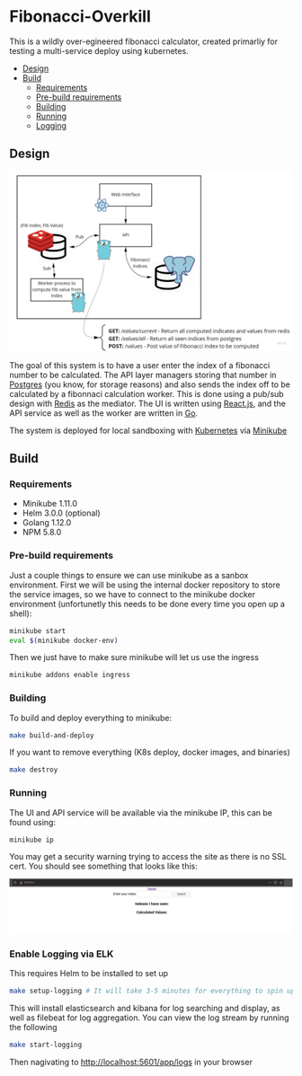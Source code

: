# Fibonacci-Overkill

This is a wildly over-egineered fibonacci calculator, created primarliy for testing a multi-service deploy using kubernetes. 

- [Design](#design)
- [Build](#build)
  * [Requirements](#requirements)
  * [Pre-build requirements](#pre-build-requirements)
  * [Building](#building)
  * [Running](#running)
  * [Logging](#enable-logging-via-elk)

## Design
![Design Diagram](assets/diag.jpg?raw=true "Diagram")

The goal of this system is to have a user enter the index of a fibonacci number to be calculated. The API layer managers storing that number in [Postgres](https://www.postgresql.org/) (you know, for storage reasons) and also sends the index off to be calculated by a fibonnaci calculation worker. This is done using a pub/sub design with [Redis](https://redis.io/) as the mediator. The UI is written using [React.js](https://reactjs.org/), and the API service as well as the worker are written in [Go](https://golang.org/).

The system is deployed for local sandboxing with [Kubernetes](https://kubernetes.io/) via [Minikube](https://kubernetes.io/docs/tasks/tools/install-minikube/)

## Build
### Requirements
- Minikube 1.11.0
- Helm 3.0.0 (optional)
- Golang 1.12.0
- NPM 5.8.0

### Pre-build requirements
Just a couple things to ensure we can use minikube as a sanbox environment. First we will be using the internal docker repository to store the service images, so we have to connect to the minikube docker environment (unfortunetly this needs to be done every time you open up a shell):

```bash
minikube start
eval $(minikube docker-env)
```

Then we just have to make sure minikube will let us use the ingress

```bash
minikube addons enable ingress
```
### Building
To build and deploy everything to minikube:

```bash
make build-and-deploy
```
If you want to remove everything (K8s deploy, docker images, and binaries)
```bash
make destroy
```
### Running
The  UI and API service will be available via the minikube IP, this can be found using:
```bash
minikube ip
```
You may get a security warning trying to access the site as there is no SSL cert. You should see something that looks like this:

![UI](assets/ui.png?raw=true "UI")


### Enable Logging via ELK 
This requires Helm to be installed to set up

```bash
make setup-logging # It will take 3-5 minutes for everything to spin up
```

This will install elasticsearch and kibana for log searching and display, as well as filebeat for log aggregation. You can view the log stream by running the following

```bash
make start-logging
```

Then nagivating to [http://localhost:5601/app/logs](http://localhost:5601/app/logs) in your browser
